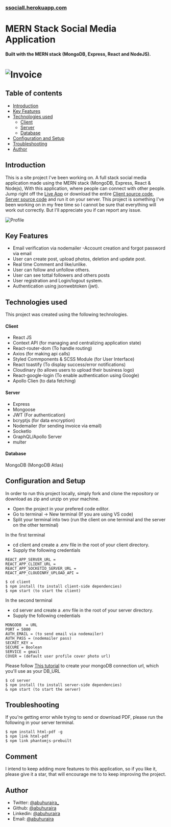 ### [ssociall.herokuapp.com](https://ssociall.herokuapp.com/)

# MERN Stack Social Media Application

#### Built with the MERN stack (MongoDB, Express, React and NodeJS).
![Invoice](https://res.cloudinary.com/dza2t1htw/image/upload/v1659948547/Screenshot_75_q8cedq.png)
=
## Table of contents

- [Introduction](#introduction)
- [Key Features](#key-features)
- [Technologies used](#technologies-used)
  - [Client](#client)
  - [Server](#server)
  - [Database](#database)
- [Configuration and Setup](#configuration-and-setup)
- [Troubleshooting](#troubleshooting)
- [Author](#author)
## Introduction

This is a site project I've been working on. A full stack social media application made using the MERN stack (MongoDB, Express, React & Nodejs), With this application, where people can connect with other people. Jump right off the [Live App](https://ssociall.herokuapp.com/login) or download the entire [Client source code](https://github.com/abuhuraira24/socialClient), [Server source code](https://github.com/abuhuraira24/socialServer)  and run it on your server. This project is something I've been working on in my free time so I cannot be sure that everything will work out correctly. But I'll appreciate you if can report any issue.

![Profile](https://res.cloudinary.com/dza2t1htw/image/upload/v1660057956/Screenshot_78_atazwu.png)

## Key Features

- Email verification  via nodemailer
-Account creation and forgot password via email
- User can create post, upload photos, deletion and update post.
- Real time Comment and like/unlike.
- User can follow and unfollow others.
- User can see tottal followers and others posts
- User registration and Login/logout system.
- Authentication using jsonwebtoken (jwt).

## Technologies used

This project was created using the following technologies.

#### Client

- React JS
- Context API (for managing and centralizing application state)
- React-router-dom (To handle routing)
- Axios (for making api calls)
- Styled Commponents & SCSS Module (for User Interface)
- React toastify  (To display success/error notifications)
- Cloudinary (to allows users to upload their business logo)
- React-google-login (To enable authentication using Google)
- Apollo Clien (to data fetching)

#### Server

- Express
- Mongoose
- JWT (For authentication)
- bcryptjs (for data encryption)
- Nodemailer (for sending invoice via email)
- SocketIo
- GraphQL/Apollo Server
- multer

#### Database

MongoDB (MongoDB Atlas)

## Configuration and Setup

In order to run this project locally, simply fork and clone the repository or download as zip and unzip on your machine.

- Open the project in your prefered code editor.
- Go to terminal -> New terminal (If you are using VS code)
- Split your terminal into two (run the client on one terminal and the server on the other terminal)

In the first terminal

- cd client and create a .env file in the root of your client directory.
- Supply the following credentials

```
REACT_APP_SERVER_URL =
REACT_APP_CLIENT_URL = 
REACT_APP_SOCKETIO_SERVER_URL = 
REACT_APP_CLOUDINRY_UPLOAD_API =

```

```
$ cd client
$ npm install (to install client-side dependencies)
$ npm start (to start the client)
```

In the second terminal

- cd server and create a .env file in the root of your server directory.
- Supply the following credentials

```
MONGODB  = URL
PORT = 5000
AUTH_EMAIL = (to send email via nodemailer)
AUTH_PASS = (nodemailer pass)
SECRET_KEY = 
SECURE = Boolean
SERVICE = gmail
COVER = (default user profile cover photo url)
```

Please follow [This tutorial](https://dev.to/dalalrohit/how-to-connect-to-mongodb-atlas-using-node-js-k9i) to create your mongoDB connection url, which you'll use as your DB_URL

```
$ cd server
$ npm install (to install server-side dependencies)
& npm start (to start the server)
```

## Troubleshooting

If you're getting error while trying to send or download PDF,
please run the following in your server terminal.

```
$ npm install html-pdf -g
$ npm link html-pdf
$ npm link phantomjs-prebuilt
```


## Comment

I intend to keep adding more features to this application, so if you like it, please give it a star, that will encourage me to
to keep improving the project.

## Author

- Twitter: [@abuhuraira\_](https://twitter.com/abuhuraira24)
- Github: [@abuhuraira](https://github.com/abuhuraira24)
- Linkedin: [@abuhuraira](https://www.linkedin.com/in/abu-huraira-34423821b/)
- Email: [@abuhuraira](devloperabuhuraira@gmail.com)

